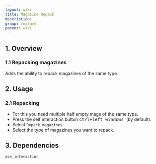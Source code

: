 ```yaml
---
layout: wiki
title: Magazine Repack
description: 
group: feature
parent: wiki
---
```


## 1. Overview

### 1.1 Repacking magazines
Adds the ability to repack magazines of the same type.


## 2. Usage

### 2.1 Repacking
- For this you need multiple half empty mags of the same type.
- Press the self interaction button <kbd> ctrl+left windows </kbd> (by default).
- Select `Repack magazines`.
- Select the type of magazines you want to repack.

## 3. Dependencies

`ace_interaction`
